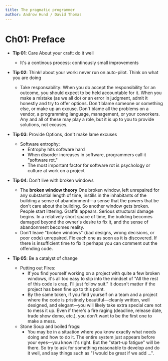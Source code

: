 ```yaml
---
title: The pragmatic programmer
author: Androw Hund / David Thomas
---
```


# Ch01: Preface
- **Tip 01**: Care About your craft: do it well
    - It's a continous process: continously small improvements
- **Tip 02**: Think! about your work: never run on auto-pilot. Think on what you are doing
    - Take responsability: When you do accept the responsibility for an outcome, you should expect to be held accountable for it. When you make a mistake (as we all do) or an error in judgment, admit it honestly and try to offer options.  Don't blame someone or something else, or make up an excuse. Don't blame all the problems on a vendor, a programming language, management, or your coworkers. Any and all of these may play a role, but it is up to you to provide solutions, not excuses. 
- **Tip 03**: Provide Options, don't make lame excuses
    - Software entrophy:
        - Entrophy hits software hard
        - When disorder increases in software, programmers call it "software rot."
        - The most important factor for software rot is psychology or culture at work on a project

- **Tip 04**: Don't live with broken windows
    - The **broken window theory** One broken window, left unrepaired for any substantial length of time, instills in the inhabitants of the building a sense of abandonment—a sense that the powers that be don't care about the building. So another window gets broken. People start littering. Graffiti appears. Serious structural damage begins. In a relatively short space of time, the building becomes damaged beyond the owner's desire to fix it, and the sense of abandonment becomes reality. 
    - Don't leave "broken windows" (bad designs, wrong decisions, or poor code) unrepaired. Fix each one as soon as it is discovered. If there is insufficient time to fix it perhaps you can comment out the offending code.

- **Tip 05**: Be a catalyst of change
    - Putting out Fires:
        - If you find yourself working on a project with quite a few broken windows, it's all too easy to slip into the mindset of "All the rest of this code is crap, I'll just follow suit." It doesn't matter if the project has been fine up to this point. 
        - By the same token, if you find yourself on a team and a project where the code is pristinely beautiful—cleanly written, well designed, and elegant—you will likely take extra special care not to mess it up. Even if there's a fire raging (deadline, release date, trade show demo, etc.), you don't want to be the first one to make a mess. 
    - Stone Soup and boiled frogs:
        - You may be in a situation where you know exactly what needs doing and 
how to do it. The entire system just appears before your eyes—you know it's 
right. But the  "start-up fatigue" will be there. So try to ask for something reasonable to develop and do it well, and say things such as "I would be great if we add ...".


